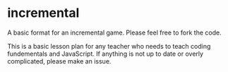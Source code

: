 # incremental
A basic format for an incremental game. Please feel free to fork the code.

This is a basic lesson plan for any teacher who needs to teach coding fundementals and JavaScript. If anything is not up to date or overly complicated, please make an issue.
